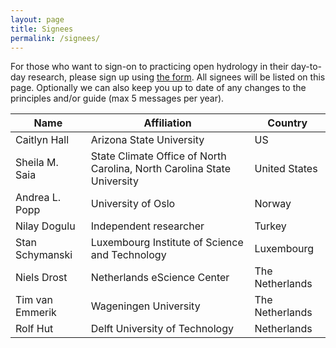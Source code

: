 ```yaml
---
layout: page
title: Signees
permalink: /signees/
---
```


For those who want to sign-on to practicing open hydrology in their day-to-day research, please sign up using [the form](https://forms.gle/qi89sa3oX3kviAj19). All signees will be listed on this page. Optionally we can also keep you up to date of any changes to the principles and/or guide (max 5 messages per year).

| Name        | Affiliation      | Country |
| ----------- | ---------------- | ------- |
|Caitlyn Hall|Arizona State University|US|
|Sheila M. Saia|State Climate Office of North Carolina, North Carolina State University|United States|
|Andrea L. Popp|University of Oslo|Norway|
|Nilay Dogulu|Independent researcher|Turkey|
|Stan Schymanski|Luxembourg Institute of Science and Technology|Luxembourg|
|Niels Drost|Netherlands eScience Center|The Netherlands|
|Tim van Emmerik|Wageningen University|The Netherlands|
|Rolf Hut|Delft University of Technology|Netherlands|
